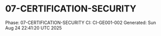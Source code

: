 # 07-CERTIFICATION-SECURITY
Phase: 07-CERTIFICATION-SECURITY
CI: CI-GE001-002
Generated: Sun Aug 24 22:41:20 UTC 2025
